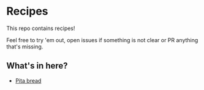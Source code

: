 # Recipes

This repo contains recipes!

Feel free to try 'em out, open issues if something is not clear or PR anything that's missing.

## What's in here?

* [Pita bread](https://github.com/yoavweiss/recipes/blob/master/pita_bread.md)
